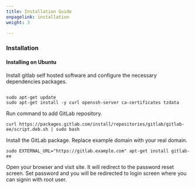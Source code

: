 ```yaml
---
title: Installation Guide
onpagelink: installation
weight: 3

---
```


### **Installation**

#### Installing on Ubuntu

Install gitlab self hosted software and configure the necessary dependencies packages.

 ```

sudo apt-get update
sudo apt-get install -y curl openssh-server ca-certificates tzdata

```

Run command to add GitLab repository.

 ```
curl https://packages.gitlab.com/install/repositories/gitlab/gitlab-ee/script.deb.sh | sudo bash
```

Install the GitLab package. Replace example domain with your real domain.

 ```
sudo EXTERNAL_URL="https://gitlab.example.com" apt-get install gitlab-ee
```

Open your browser and visit site. It will redirect to the password reset screen. Set password and you will be redirected to login screen where you can signin with root user.

